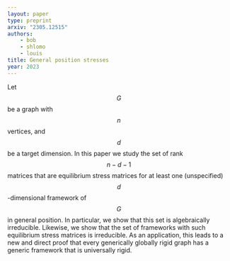 ```yaml
---
layout: paper
type: preprint
arxiv: "2305.12515"
authors: 
    - bob
    - shlomo
    - louis
title: General position stresses
year: 2023
---
```


Let $$G$$ be a graph with $$n$$ vertices, and $$d$$ be a target dimension. In this paper we study the set of rank $$n−d−1$$ matrices that are equilibrium stress matrices for at least one (unspecified) $$d$$-dimensional framework of $$G$$ in general position. In particular, we show that this set is algebraically irreducible. Likewise, we show that the set of frameworks with such equilibrium stress matrices is irreducible. As an application, this leads to a new and direct proof that every generically globally rigid graph has a generic framework that is universally rigid.